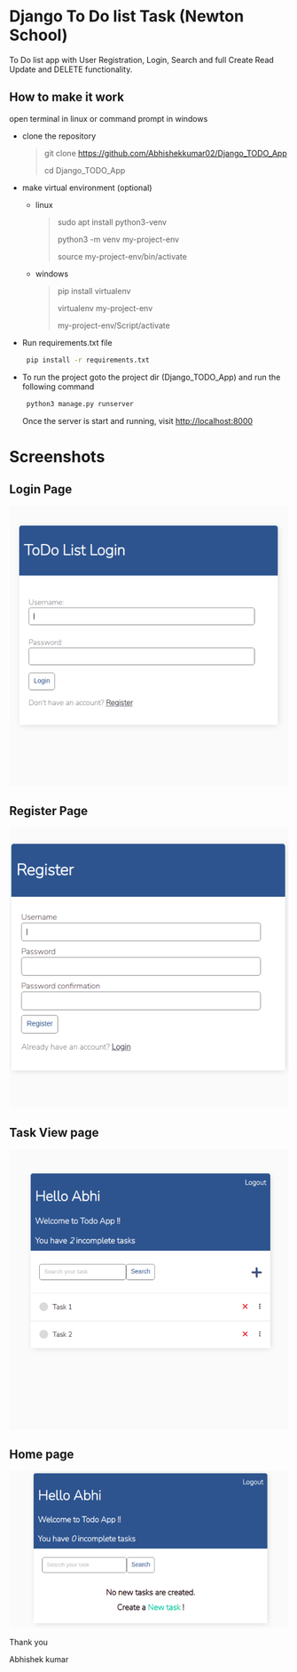 # Django To Do list Task (Newton School)
To Do list app with User Registration, Login, Search and full Create Read Update and DELETE functionality.
## How to make it work

open terminal in linux or command prompt in windows

* clone the repository
	> git clone https://github.com/Abhishekkumar02/Django_TODO_App
	>
	> cd Django_TODO_App

* make virtual environment (optional)
	* linux
		> sudo apt install python3-venv
		>
		> python3 -m venv my-project-env
		>
		> source my-project-env/bin/activate
	* windows
		> pip install virtualenv
		>
		> virtualenv my-project-env
		>
		> my-project-env/Script/activate

* Run requirements.txt file
  ```bash
   pip install -r requirements.txt
  ```
  
* To run the project goto the project dir (Django_TODO_App) and run the following command
    ```bash
     python3 manage.py runserver
    ```
   Once the server is start and running, visit [http://localhost:8000](http://localhost:8000)
   
 # Screenshots
 ## Login Page
![Login](screenshots/Login.png)
## Register Page
![Register](screenshots/Register.png)
## Task View page
![Task](screenshots/Task.png)
## Home page
![Home](screenshots/Home.png)

 Thank you
 
 Abhishek kumar
